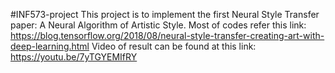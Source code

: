#INF573-project
This project is to implement the first Neural Style Transfer paper: A Neural Algorithm of Artistic Style.
Most of codes refer this link: https://blog.tensorflow.org/2018/08/neural-style-transfer-creating-art-with-deep-learning.html
Video of result can be found at this link: https://youtu.be/7yTGYEMIfRY
